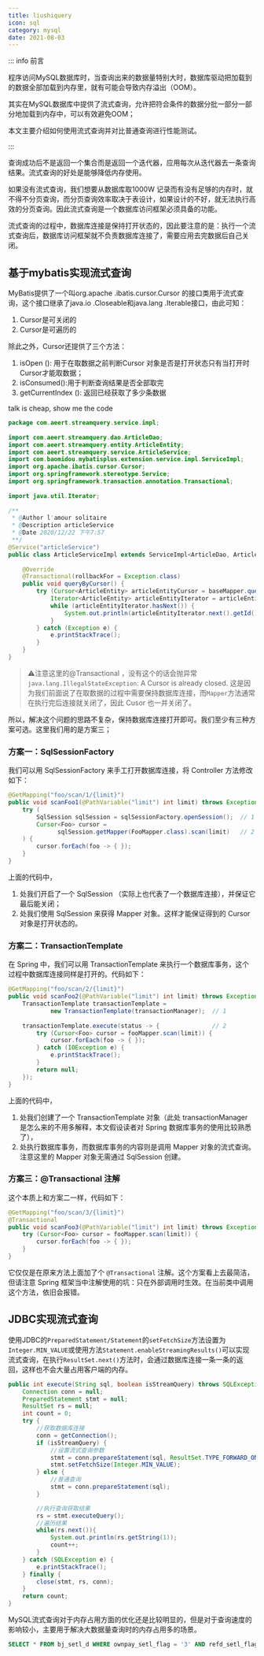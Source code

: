 ```yaml
---
title: liushiquery
icon: sql
category: mysql
date: 2021-08-03
---
```


::: info 前言

程序访问MySQL数据库时，当查询出来的数据量特别大时，数据库驱动把加载到的数据全部加载到内存里，就有可能会导致内存溢出（OOM）。

其实在MySQL数据库中提供了流式查询，允许把符合条件的数据分批一部分一部分地加载到内存中，可以有效避免OOM；

本文主要介绍如何使用流式查询并对比普通查询进行性能测试。

:::

查询成功后不是返回一个集合而是返回一个迭代器，应用每次从迭代器去一条查询结果。流式查询的好处是能够降低内存使用。

如果没有流式查询，我们想要从数据库取1000W 记录而有没有足够的内存时，就不得不分页查询，而分页查询效率取决于表设计，如果设计的不好，就无法执行高效的分页查询。因此流式查询是一个数据库访问框架必须具备的功能。

流式查询的过程中，数据库连接是保持打开状态的，因此要注意的是：执行一个流式查询后，数据库访问框架就不负责数据库连接了，需要应用去完数据后自己关闭。

## 基于mybatis实现流式查询

MyBatis提供了一个叫org.apache
.ibatis.cursor.Cursor
的接口类用于流式查询，这个接口继承了java.io
.Closeable和java.lang
.Iterable接口，由此可知：

1. Cursor是可关闭的
2. Cursor是可遍历的

除此之外，Cursor还提供了三个方法：

1. isOpen
(): 用于在取数据之前判断Cursor
对象是否是打开状态只有当打开时Cursor才能取数据；
2. isConsumed():用于判断查询结果是否全部取完
3. getCurrentIndex (): 返回已经获取了多少条数据

talk is cheap, show me the code

```java
package com.aeert.streamquery.service.impl;
 
import com.aeert.streamquery.dao.ArticleDao;
import com.aeert.streamquery.entity.ArticleEntity;
import com.aeert.streamquery.service.ArticleService;
import com.baomidou.mybatisplus.extension.service.impl.ServiceImpl;
import org.apache.ibatis.cursor.Cursor;
import org.springframework.stereotype.Service;
import org.springframework.transaction.annotation.Transactional;
 
import java.util.Iterator;
 
/**
 * @Author l'amour solitaire
 * @Description articleService
 * @Date 2020/12/22 下午7:57
 **/
@Service("articleService")
public class ArticleServiceImpl extends ServiceImpl<ArticleDao, ArticleEntity> implements ArticleService {
 
    @Override
    @Transactional(rollbackFor = Exception.class)
    public void queryByCursor() {
        try (Cursor<ArticleEntity> articleEntityCursor = baseMapper.queryByCursor();) {
            Iterator<ArticleEntity> articleEntityIterator = articleEntityCursor.iterator();
            while (articleEntityIterator.hasNext()) {
                System.out.println(articleEntityIterator.next().getId());
            }
        } catch (Exception e) {
            e.printStackTrace();
        }
    }
}
```

>⚠注意这里的@Transactional ，没有这个的话会抛异常`java.lang.IllegalStateException`: A Cursor is already closed.
>这是因为我们前面说了在取数据的过程中需要保持数据库连接，而`Mapper`方法通常在执行完后连接就关闭了，因此 Cusor 也一并关闭了。

所以，解决这个问题的思路不复杂，保持数据库连接打开即可。我们至少有三种方案可选。这里我们用的是方案三；

### 方案一：SqlSessionFactory

我们可以用 SqlSessionFactory 来手工打开数据库连接，将 Controller 方法修改如下：

```java
@GetMapping("foo/scan/1/{limit}")
public void scanFoo1(@PathVariable("limit") int limit) throws Exception {
    try (
        SqlSession sqlSession = sqlSessionFactory.openSession();  // 1
        Cursor<Foo> cursor = 
              sqlSession.getMapper(FooMapper.class).scan(limit)   // 2
    ) {
        cursor.forEach(foo -> { });
    }
}
```

上面的代码中，

1. 处我们开启了一个 SqlSession （实际上也代表了一个数据库连接），并保证它最后能关闭；
2. 处我们使用 SqlSession 来获得 Mapper 对象。这样才能保证得到的 Cursor 对象是打开状态的。

### 方案二：TransactionTemplate

在 Spring 中，我们可以用 TransactionTemplate 来执行一个数据库事务，这个过程中数据库连接同样是打开的。代码如下：

```java
@GetMapping("foo/scan/2/{limit}")
public void scanFoo2(@PathVariable("limit") int limit) throws Exception {
    TransactionTemplate transactionTemplate = 
            new TransactionTemplate(transactionManager);  // 1
 
    transactionTemplate.execute(status -> {               // 2
        try (Cursor<Foo> cursor = fooMapper.scan(limit)) {
            cursor.forEach(foo -> { });
        } catch (IOException e) {
            e.printStackTrace();
        }
        return null;
    });
}
```

上面的代码中，

1. 处我们创建了一个 TransactionTemplate 对象（此处 transactionManager 是怎么来的不用多解释，本文假设读者对 Spring 数据库事务的使用比较熟悉了），
2. 处执行数据库事务，而数据库事务的内容则是调用 Mapper 对象的流式查询。注意这里的 Mapper 对象无需通过 SqlSession 创建。

### 方案三：@Transactional 注解

这个本质上和方案二一样，代码如下：

```java
@GetMapping("foo/scan/3/{limit}")
@Transactional
public void scanFoo3(@PathVariable("limit") int limit) throws Exception {
    try (Cursor<Foo> cursor = fooMapper.scan(limit)) {
        cursor.forEach(foo -> { });
    }
}
```

它仅仅是在原来方法上面加了个 `@Transactional` 注解。这个方案看上去最简洁，但请注意 Spring 框架当中注解使用的坑：只在外部调用时生效。在当前类中调用这个方法，依旧会报错。

## JDBC实现流式查询

使用JDBC的`PreparedStatement/Statement`的`setFetchSize`方法设置为 `Integer.MIN_VALUE`或使用方法`Statement.enableStreamingResults()`可以实现流式查询，在执行`ResultSet.next()`方法时，会通过数据库连接一条一条的返回，这样也不会大量占用客户端的内存。

```java
public int execute(String sql, boolean isStreamQuery) throws SQLException {
    Connection conn = null;
    PreparedStatement stmt = null;
    ResultSet rs = null;
    int count = 0;
    try {
        //获取数据库连接
        conn = getConnection();
        if (isStreamQuery) {
            //设置流式查询参数
            stmt = conn.prepareStatement(sql, ResultSet.TYPE_FORWARD_ONLY, ResultSet.CONCUR_READ_ONLY);
            stmt.setFetchSize(Integer.MIN_VALUE);
        } else {
            //普通查询
            stmt = conn.prepareStatement(sql);
        }

        //执行查询获取结果
        rs = stmt.executeQuery();
        //遍历结果
        while(rs.next()){
            System.out.println(rs.getString(1));
            count++;
        }
    } catch (SQLException e) {
        e.printStackTrace();
    } finally {
        close(stmt, rs, conn);
    }
    return count;
}

```

MySQL流式查询对于内存占用方面的优化还是比较明显的，但是对于查询速度的影响较小，主要用于解决大数据量查询时的内存占用多的场景。

[]()

```sql
SELECT * FROM bj_setl_d WHERE ownpay_setl_flag = '3' AND refd_setl_flag = '0' AND medfee_sumamt > '1500' AND med_type IN ( 11,12,13,14,19,51,53,91,1105,1104,9901,9903,9905,9906,9914,530102 )
```
